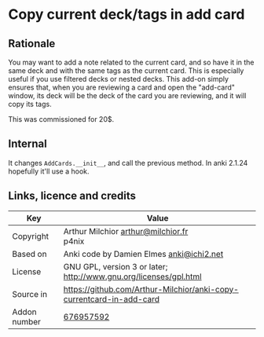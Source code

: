# Copy current deck/tags in add card
## Rationale
You may want to add a note related to the current card, and so have it in
the same deck and with the same tags as the current card. This is
especially useful if you use filtered decks or nested decks. This
add-on simply ensures that, when you are reviewing a card and open
the "add-card" window, its deck will be the deck of the card you are
reviewing, and it will copy its tags.

This was commissioned for 20$.

## Internal
It changes `AddCards.__init__`, and call the previous method. In anki
2.1.24 hopefully it'll use a hook.

## Links, licence and credits

Key         |Value
------------|-------------------------------------------------------------------
Copyright   | Arthur Milchior <arthur@milchior.fr> <br> p4nix
Based on    | Anki code by Damien Elmes <anki@ichi2.net>
License     | GNU GPL, version 3 or later; http://www.gnu.org/licenses/gpl.html
Source in   | https://github.com/Arthur-Milchior/anki-copy-currentcard-in-add-card
Addon number| [676957592](https://ankiweb.net/shared/info/676957592)
